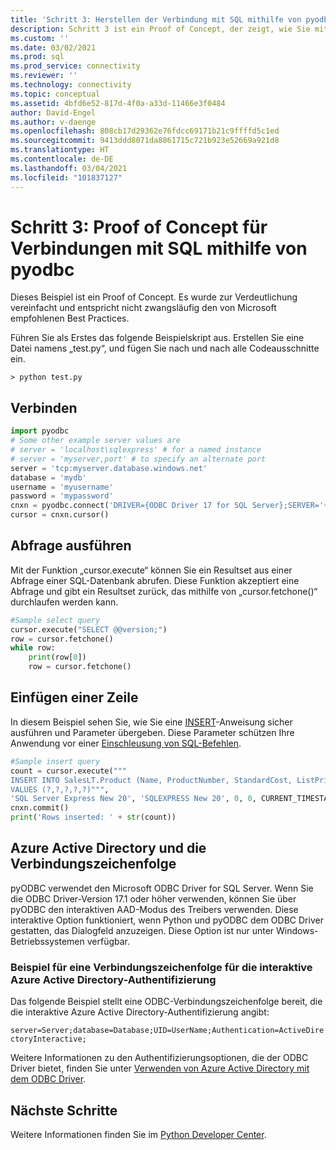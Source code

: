```yaml
---
title: 'Schritt 3: Herstellen der Verbindung mit SQL mithilfe von pyodbc'
description: Schritt 3 ist ein Proof of Concept, der zeigt, wie Sie mithilfe von Python and pyODBC eine Verbindung mit SQL Server herstellen können. Die grundlegenden Beispiele veranschaulichen das Auswählen und Einfügen von Daten.
ms.custom: ''
ms.date: 03/02/2021
ms.prod: sql
ms.prod_service: connectivity
ms.reviewer: ''
ms.technology: connectivity
ms.topic: conceptual
ms.assetid: 4bfd6e52-817d-4f0a-a33d-11466e3f0484
author: David-Engel
ms.author: v-daenge
ms.openlocfilehash: 808cb17d29362e76fdcc69171b21c9ffffd5c1ed
ms.sourcegitcommit: 9413ddd8071da8861715c721b923e52669a921d8
ms.translationtype: HT
ms.contentlocale: de-DE
ms.lasthandoff: 03/04/2021
ms.locfileid: "101837127"
---
```

# <a name="step-3-proof-of-concept-connecting-to-sql-using-pyodbc"></a>Schritt 3: Proof of Concept für Verbindungen mit SQL mithilfe von pyodbc

Dieses Beispiel ist ein Proof of Concept. Es wurde zur Verdeutlichung vereinfacht und entspricht nicht zwangsläufig den von Microsoft empfohlenen Best Practices.  

Führen Sie als Erstes das folgende Beispielskript aus. Erstellen Sie eine Datei namens „test.py“, und fügen Sie nach und nach alle Codeausschnitte ein.

```
> python test.py
```
  
## <a name="connect"></a>Verbinden  
  
```python
import pyodbc 
# Some other example server values are
# server = 'localhost\sqlexpress' # for a named instance
# server = 'myserver,port' # to specify an alternate port
server = 'tcp:myserver.database.windows.net' 
database = 'mydb' 
username = 'myusername' 
password = 'mypassword' 
cnxn = pyodbc.connect('DRIVER={ODBC Driver 17 for SQL Server};SERVER='+server+';DATABASE='+database+';UID='+username+';PWD='+ password)
cursor = cnxn.cursor()

```  

## <a name="run-query"></a>Abfrage ausführen  
  
Mit der Funktion „cursor.execute“ können Sie ein Resultset aus einer Abfrage einer SQL-Datenbank abrufen. Diese Funktion akzeptiert eine Abfrage und gibt ein Resultset zurück, das mithilfe von „cursor.fetchone()“ durchlaufen werden kann.

```python
#Sample select query
cursor.execute("SELECT @@version;") 
row = cursor.fetchone() 
while row: 
    print(row[0])
    row = cursor.fetchone()

```  
  
## <a name="insert-a-row"></a>Einfügen einer Zeile  
  
In diesem Beispiel sehen Sie, wie Sie eine [INSERT](../../../t-sql/statements/insert-transact-sql.md)-Anweisung sicher ausführen und Parameter übergeben. Diese Parameter schützen Ihre Anwendung vor einer [Einschleusung von SQL-Befehlen](../../../relational-databases/tables/primary-and-foreign-key-constraints.md).

```python
#Sample insert query
count = cursor.execute("""
INSERT INTO SalesLT.Product (Name, ProductNumber, StandardCost, ListPrice, SellStartDate) 
VALUES (?,?,?,?,?)""",
'SQL Server Express New 20', 'SQLEXPRESS New 20', 0, 0, CURRENT_TIMESTAMP).rowcount
cnxn.commit()
print('Rows inserted: ' + str(count))
```  

## <a name="azure-active-directory-and-the-connection-string"></a>Azure Active Directory und die Verbindungszeichenfolge

pyODBC verwendet den Microsoft ODBC Driver for SQL Server.
Wenn Sie die ODBC Driver-Version 17.1 oder höher verwenden, können Sie über pyODBC den interaktiven AAD-Modus des Treibers verwenden.
Diese interaktive Option funktioniert, wenn Python und pyODBC dem ODBC Driver gestatten, das Dialogfeld anzuzeigen. Diese Option ist nur unter Windows-Betriebssystemen verfügbar.

### <a name="example-connection-string-for-azure-active-directory-interactive-authentication"></a>Beispiel für eine Verbindungszeichenfolge für die interaktive Azure Active Directory-Authentifizierung

Das folgende Beispiel stellt eine ODBC-Verbindungszeichenfolge bereit, die die interaktive Azure Active Directory-Authentifizierung angibt:

`server=Server;database=Database;UID=UserName;Authentication=ActiveDirectoryInteractive;`

Weitere Informationen zu den Authentifizierungsoptionen, die der ODBC Driver bietet, finden Sie unter [Verwenden von Azure Active Directory mit dem ODBC Driver](../../odbc/using-azure-active-directory.md#new-andor-modified-dsn-and-connection-string-keywords).

## <a name="next-steps"></a>Nächste Schritte
  
Weitere Informationen finden Sie im [Python Developer Center](https://azure.microsoft.com/develop/python/).
